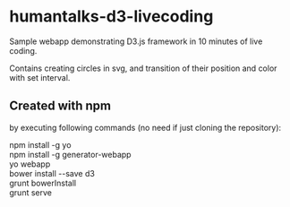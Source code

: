 humantalks-d3-livecoding
========================

Sample webapp demonstrating D3.js framework in 10 minutes of live coding.

Contains creating circles in svg, and transition of their position and color with set interval.

## Created with npm
by executing following commands (no need if just cloning the repository):

npm install -g yo  
npm install -g generator-webapp  
yo webapp  
bower install --save d3  
grunt bowerInstall  
grunt serve  

